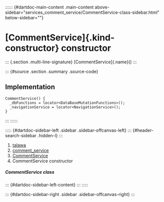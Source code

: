 :::::: {#dartdoc-main-content .main-content above-sidebar="services_comment_service/CommentService-class-sidebar.html" below-sidebar=""}
<div>

# [CommentService]{.kind-constructor} constructor

</div>

::: {.section .multi-line-signature}
[CommentService]{.name}()
:::

::: {#source .section .summary .source-code}
## Implementation

``` language-dart
CommentService() {
  _dbFunctions = locator<DataBaseMutationFunctions>();
  _navigationService = locator<NavigationService>();
}
```
:::
::::::

::::: {#dartdoc-sidebar-left .sidebar .sidebar-offcanvas-left}
::: {#header-search-sidebar .hidden-l}
:::

1.  [talawa](../../index.html)
2.  [comment_service](../../services_comment_service/)
3.  [CommentService](../../services_comment_service/CommentService-class.html)
4.  CommentService constructor

##### CommentService class

::: {#dartdoc-sidebar-left-content}
:::
:::::

::: {#dartdoc-sidebar-right .sidebar .sidebar-offcanvas-right}
:::
